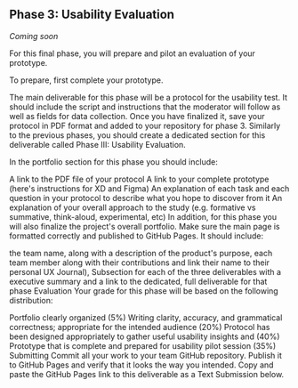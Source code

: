 ## Phase 3: Usability Evaluation

*Coming soon*


For this final phase, you will prepare and pilot an evaluation of your prototype.

To prepare, first complete your prototype.

The main deliverable for this phase will be a protocol for the usability test. It should include the script and instructions that the moderator will follow as well as fields for data collection. Once you have finalized it, save your protocol in PDF format and added to your repository for phase 3. Similarly to the previous phases, you should create a dedicated section for this deliverable called Phase III: Usability Evaluation.

In the portfolio section for this phase you should include:

A link to the PDF file of your protocol
A link to your complete prototype (here's instructions for XD and Figma)
An explanation of each task and each question in your protocol to describe what you hope to discover from it
An explanation of your overall approach to the study (e.g. formative vs summative, think-aloud, experimental, etc)
In addition, for this phase you will also finalize the project's overall portfolio. Make sure the main page is formatted correctly and published to GitHub Pages. It should include:

the team name, along with a description of the product's purpose,
each team member along with their contributions and link their name to their personal UX Journal), 
Subsection for each of the three deliverables with a executive summary and a link to the dedicated, full deliverable for that phase
Evaluation
Your grade for this phase will be based on the following distribution:

Portfolio clearly organized (5%)
Writing clarity, accuracy, and grammatical correctness; appropriate for the intended audience (20%)
Protocol has been designed appropriately to gather useful usability insights and   (40%)
Prototype that is complete and prepared for usability pilot session (35%)
Submitting
Commit all your work to your team GitHub repository. Publish it to GitHub Pages and verify that it looks the way you intended. Copy and paste the GitHub Pages link to this deliverable as a Text Submission below.
